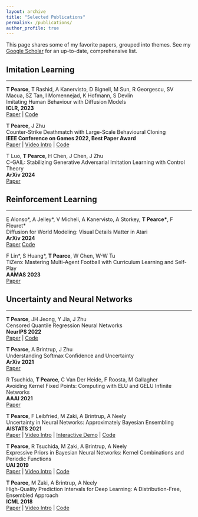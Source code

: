 ```yaml
---
layout: archive
title: "Selected Publications"
permalink: /publications/
author_profile: true
---
```


This page shares some of my favorite papers, grouped into themes. See my [Google Scholar](https://scholar.google.co.uk/citations?hl=en&user=09k1kdQAAAAJ&view_op=list_works&sortby=pubdate) for an up-to-date, comprehensive list.  

## Imitation Learning ##

----
__T Pearce__, T Rashid, A Kanervisto, D Bignell, M Sun, R Georgescu, SV Macua, SZ Tan, I Momennejad, K Hofmann, S Devlin  
Imitating Human Behaviour with Diffusion Models  
__ICLR, 2023__  
[Paper](https://arxiv.org/abs/2301.10677) | [Code](https://github.com/microsoft/Imitating-Human-Behaviour-w-Diffusion)

__T Pearce__, J Zhu  
Counter-Strike Deathmatch with Large-Scale Behavioural Cloning  
__IEEE Conference on Games 2022, Best Paper Award__  
[Paper](https://arxiv.org/abs/2104.04258) | [Video Intro](https://youtu.be/rnz3lmfSHv0) | [Code](https://github.com/TeaPearce/Counter-Strike_Behavioural_Cloning)

T Luo, __T Pearce__, H Chen, J Chen, J Zhu  
C-GAIL: Stabilizing Generative Adversarial Imitation Learning with Control Theory  
__ArXiv 2024__   
[Paper](https://arxiv.org/abs/2402.16349)  

## Reinforcement Learning ##

----
E Alonso\*, A Jelley\*, V Micheli, A Kanervisto, A Storkey, __T Pearce\*__, F Fleuret\*  
Diffusion for World Modeling: Visual Details Matter in Atari  
__ArXiv 2024__   
[Paper](https://arxiv.org/abs/2405.12399) [Code](https://github.com/eloialonso/diamond)  


F Lin\*, S Huang\*, __T Pearce__, W Chen, W-W Tu  
TiZero: Mastering Multi-Agent Football with Curriculum Learning and Self-Play  
__AAMAS 2023__  
[Paper](https://arxiv.org/abs/2302.07515)


## Uncertainty and Neural Networks ##

----
__T Pearce__, JH Jeong, Y Jia, J Zhu  
Censored Quantile Regression Neural Networks  
__NeurIPS 2022__  
[Paper](https://arxiv.org/abs/2205.13496)  | [Code](https://github.com/TeaPearce/Censored_Quantile_Regression_NN)

__T Pearce__, A Brintrup, J Zhu  
Understanding Softmax Confidence and Uncertainty   
__ArXiv 2021__  
[Paper](https://arxiv.org/abs/2106.04972) 

R Tsuchida, __T Pearce__, C Van Der Heide, F Roosta, M Gallagher  
Avoiding Kernel Fixed Points: Computing with ELU and GELU Infinite Networks  
__AAAI 2021__  
[Paper](https://arxiv.org/abs/2002.08517)  

__T Pearce__, F Leibfried, M Zaki, A Brintrup, A Neely  
Uncertainty in Neural Networks: Approximately Bayesian Ensembling  
__AISTATS 2021__  
[Paper](https://arxiv.org/abs/1810.05546) | [Video Intro](https://youtu.be/eBKqvgecRjc) | [Interactive Demo](https://teapearce.github.io/portfolio/)  | [Code](https://github.com/TeaPearce/Bayesian_NN_Ensembles)

__T Pearce__, R Tsuchida, M Zaki, A Brintrup, A Neely  
Expressive Priors in Bayesian Neural Networks: Kernel Combinations and Periodic Functions  
__UAI 2019__  
[Paper](https://arxiv.org/abs/1905.06076) | [Video Intro](https://youtu.be/D5pfY12BuyA)  | [Code](https://github.com/TeaPearce/Expressive_Priors_in_BNNs)

__T Pearce__, M Zaki, A Brintrup, A Neely  
High-Quality Prediction Intervals for Deep Learning: A Distribution-Free, Ensembled Approach   
__ICML 2018__  
[Paper](https://arxiv.org/abs/1802.07167) | [Video Intro](https://crossminds.ai/video/high-quality-prediction-intervals-for-deep-learning-a-distribution-free-ensembled-approach-6064c11294c854625bdac99b/)  | [Code](https://github.com/TeaPearce/Deep_Learning_Prediction_Intervals)

